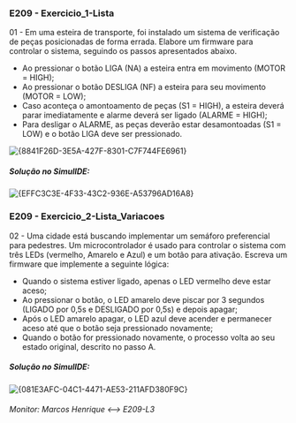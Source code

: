 ### E209 - Exercicio_1-Lista
01 - Em uma esteira de transporte, foi instalado um sistema de verificação de peças posicionadas de forma errada. Elabore um firmware para controlar o sistema, seguindo os passos apresentados abaixo.
- Ao pressionar o botão LIGA (NA) a esteira entra em movimento (MOTOR = HIGH);
- Ao pressionar o botão DESLIGA (NF) a esteira para seu movimento (MOTOR = LOW);
- Caso aconteça o amontoamento de peças (S1 = HIGH), a esteira deverá parar imediatamente e alarme deverá ser ligado (ALARME = HIGH);
- Para desligar o ALARME, as peças deverão estar desamontoadas (S1 = LOW) e o botão LIGA deve ser pressionado.

![{8841F26D-3E5A-427F-8301-C7F744FE6961}](https://github.com/user-attachments/assets/36e90340-1fad-4eb6-9e5c-373840568cf3)

##### Solução no SimulIDE:
![{EFFC3C3E-4F33-43C2-936E-A53796AD16A8}](https://github.com/user-attachments/assets/7b699dcd-2026-450b-88ef-e003c3a3e70f)


### E209 - Exercicio_2-Lista_Variacoes
02 - Uma cidade está buscando implementar um semáforo preferencial para pedestres. Um microcontrolador é usado para controlar o sistema com três LEDs (vermelho, Amarelo e Azul) e um
botão para ativação. Escreva um firmware que implemente a seguinte lógica:
- Quando o sistema estiver ligado, apenas o LED vermelho deve estar aceso;
- Ao pressionar o botão, o LED amarelo deve piscar por 3 segundos (LIGADO por 0,5s e DESLIGADO por 0,5s) e depois apagar;
- Após o LED amarelo apagar, o LED azul deve acender e permanecer aceso até que o botão seja pressionado novamente;
- Quando o botão for pressionado novamente, o processo volta ao seu estado original, descrito no passo A.

##### Solução no SimulIDE:
![{081E3AFC-04C1-4471-AE53-211AFD380F9C}](https://github.com/user-attachments/assets/9c66cc92-14ba-4773-a62a-e31577fbdd22)


###### Monitor: Marcos Henrique <--> E209-L3
